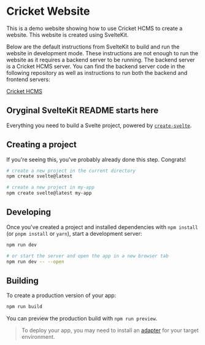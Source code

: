 # Cricket Website

This is a demo website showing how to use Cricket HCMS to create a website. This website is created using SvelteKit.

Below are the default instructions from SvelteKit to build and run the website in development mode. These instructions are not enough to run the website as it requires a backend server to be running. The backend server is a Cricket HCMS server. You can find the backend server code in the following repository as well as instructions to run both the backend and frontend servers:

[Cricket HCMS](https://github.com/gskrupa/cricket-hcms)

## Oryginal SvelteKit README starts here

Everything you need to build a Svelte project, powered by [`create-svelte`](https://github.com/sveltejs/kit/tree/main/packages/create-svelte).

## Creating a project

If you're seeing this, you've probably already done this step. Congrats!

```bash
# create a new project in the current directory
npm create svelte@latest

# create a new project in my-app
npm create svelte@latest my-app
```

## Developing

Once you've created a project and installed dependencies with `npm install` (or `pnpm install` or `yarn`), start a development server:

```bash
npm run dev

# or start the server and open the app in a new browser tab
npm run dev -- --open
```

## Building

To create a production version of your app:

```bash
npm run build
```

You can preview the production build with `npm run preview`.

> To deploy your app, you may need to install an [adapter](https://kit.svelte.dev/docs/adapters) for your target environment.
